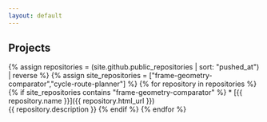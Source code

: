 ```yaml
---
layout: default
---
```



Projects
--------

{% assign repositories = (site.github.public_repositories | sort: "pushed_at") | reverse %}
{% assign site_repositories = ["frame-geometry-comparator","cycle-route-planner"] %}
{% for repository in repositories %}
  {% if site_repositories contains "frame-geometry-comparator" %}
    * [{{ repository.name }}]({{ repository.html_url }})  
      {{ repository.description }}
  {% endif %}
{% endfor %}
